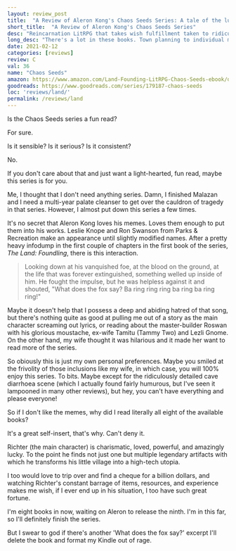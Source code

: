 ```yaml
---
layout: review_post
title:  "A Review of Aleron Kong's Chaos Seeds Series: A tale of the luckiest man in the world"
short_title:  "A Review of Aleron Kong's Chaos Seeds Series"
desc: "Reincarnation LitRPG that takes wish fulfillment taken to ridiculous levels and throws in as many pop-culture references as possible."
long_desc: "There's a lot in these books. Town planning to individual magic power. Gratitous pop-culture references. And an MC who might just happen to be the luckiest person alive."
date: 2021-02-12
categories: [reviews]
review: C
val: 36
name: "Chaos Seeds"
amazon: https://www.amazon.com/Land-Founding-LitRPG-Chaos-Seeds-ebook/dp/B0172GEB68
goodreads: https://www.goodreads.com/series/179187-chaos-seeds
loc: 'reviews/land/'
permalink: /reviews/land
---
```


Is the Chaos Seeds series a fun read? 

For sure.

Is it sensible? Is it serious? Is it consistent? 

No.

If you don't care about that and just want a light-hearted, fun read, maybe this series is for you.

Me, I thought that I don't need anything series. Damn, I finished Malazan and I need a multi-year palate cleanser to get over the cauldron of tragedy in that series. However, I almost put down this series a few times.

It's no secret that Aleron Kong loves his memes. Loves them enough to put them into his works. Leslie Knope and Ron Swanson from Parks & Recreation make an appearance until slightly modified names. After a pretty heavy infodump in the first couple of chapters in the first book of the series, *The Land: Foundling*, there is this interaction.

> Looking down at his vanquished foe, at the blood on the ground, at the life that was forever extinguished, something welled up inside of him. He fought the impulse, but he was helpless against it and shouted, "What does the fox say? Ba ring ring ring ba ring ba ring ring!"

Maybe it doesn't help that I possess a deep and abiding hatred of that song, but there's nothing quite as good at pulling me out of a story as the main character screaming out lyrics, or reading about the master-builder Roswan with his glorious moustache, ex-wife Tamitu (Tammy Two) and Lezli Gnome. On the other hand, my wife thought it was hilarious and it made her want to read more of the series.


So obiously this is just my own personal preferences. Maybe you smiled at the frivolity of those inclusions like my wife, in which case, you will 100% enjoy this series. To bits. Maybe except for the ridiculously detailed cave diarrhoea scene (which I actually found fairly humurous, but I've seen it lampooned in many other reviews), but hey, you can't have everything and please everyone!

So if I don't like the memes, why did I read literally all eight of the available books? 

It's a great self-insert, that's why. Can't deny it.

Richter (the main character) is charismatic, loved, powerful, and amazingly lucky. To the point he finds not just one but multiple legendary artifacts with which he transforms his little village into a high-tech utopia. 

I too would love to trip over and find a cheque for a billion dollars, and watching Richter's constant barrage of items, resources, and experience makes me wish, if I ever end up in his situation, I too have such great fortune.



I'm eight books in now, waiting on Aleron to release the ninth. I'm in this far, so I'll definitely finish the series.

But I swear to god if there's another 'What does the fox say?' excerpt I'll delete the book and format my Kindle out of rage.
